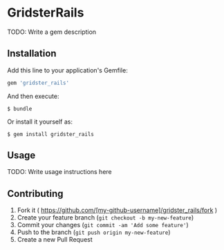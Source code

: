 # GridsterRails

TODO: Write a gem description

## Installation

Add this line to your application's Gemfile:

```ruby
gem 'gridster_rails'
```

And then execute:

    $ bundle

Or install it yourself as:

    $ gem install gridster_rails

## Usage

TODO: Write usage instructions here

## Contributing

1. Fork it ( https://github.com/[my-github-username]/gridster_rails/fork )
2. Create your feature branch (`git checkout -b my-new-feature`)
3. Commit your changes (`git commit -am 'Add some feature'`)
4. Push to the branch (`git push origin my-new-feature`)
5. Create a new Pull Request
